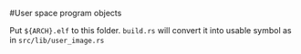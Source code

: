 #User space program objects

Put `${ARCH}.elf` to this folder. `build.rs` will convert it into usable symbol as in `src/lib/user_image.rs`